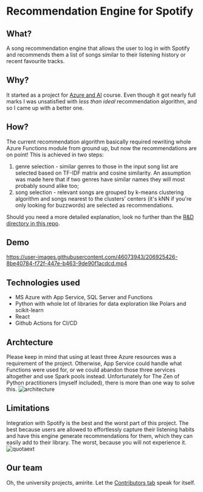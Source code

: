 # Recommendation Engine for Spotify

## What?
A song recommendation engine that allows the user to log in with Spotify and recommends them a list of songs similar to their listening history or recent favourite tracks.

## Why?
It started as a project for [Azure and AI](https://github.com/ekote/Azure-and-AI) course. Even though it got nearly full marks I was unsatisfied with *less than ideal* recommendation algorithm, and so I came up with a better one.

## How?
The current recommendation algorithm basically required rewriting whole Azure Functions module from ground up, but now the recommendations are on point! This is achieved in two steps:
1. genre selection - similar genres to those in the input song list are selected based on TF-IDF matrix and cosine similarity. An assumption was made here that if two genres have similar names they will most probably sound alike too;
2. song selection - relevant songs are grouped by k-means clustering algorithm and songs nearest to the clusters' centers (it's kNN if you're only looking for buzzwords) are selected as recommendations.   

Should you need a more detailed explanation, look no further than the [R&D directory in this repo](https://github.com/mihawb/synapse-recommendations/tree/main/R%26D).

## Demo
https://user-images.githubusercontent.com/46073943/206925426-8be40784-f72f-447e-b463-9de90f1acdcd.mp4

## Technologies used
* MS Azure with App Service, SQL Server and Functions  
* Python with whole lot of libraries for data exploration like Polars and scikit-learn
* React 
* Github Actions for CI/CD

## Archtecture
Please keep in mind that using at least three Azure resources was a requirement of the project. Otherwise, App Service could handle what Functions were used for, or we could abandon those three services altogether and use Spark pools instead. Unfortunately for The Zen of Python practitioners (myself included), there is more than one way to solve this. 
![architecture](https://user-images.githubusercontent.com/46073943/206925579-95c00d1c-77e9-4ae0-bfa5-b0c225752c47.jpg)

## Limitations
Integration with Spotify is the best and the worst part of this project. The best because users are allowed to effortlessly capture their listening habits and have this engine generate recommendations for them, which they can easily add to their library. The worst, because you will not experience it. 
![quotaext](https://user-images.githubusercontent.com/46073943/206925526-bac72ab9-29c4-4758-9c89-6cc3c1799ea5.png)

## Our team
Oh, the university projects, amirite. Let the [Contributors tab](https://github.com/mihawb/synapse-recommendations/graphs/contributors) speak for itself.
